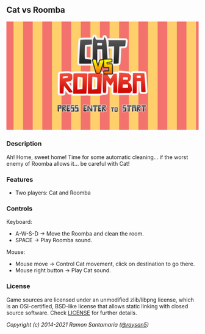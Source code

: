 ## Cat vs Roomba

![Cat vs Roomba](screenshots/screenshot000.png "Cat vs Roomba")

### Description

Ah! Home, sweet home! Time for some automatic cleaning... if the worst enemy of Roomba allows it... be careful with Cat!

### Features

 - Two players: Cat and Roomba

### Controls

Keyboard:
 - A-W-S-D -> Move the Roomba and clean the room.
 - SPACE -> Play Roomba sound.
 
Mouse:
 - Mouse move -> Control Cat movement, click on destination to go there.
 - Mouse right button -> Play Cat sound.


### License

Game sources are licensed under an unmodified zlib/libpng license, which is an OSI-certified, BSD-like license that allows static linking with closed source software. Check [LICENSE](LICENSE) for further details.

*Copyright (c) 2014-2021 Ramon Santamaria ([@raysan5](https://twitter.com/raysan5))*